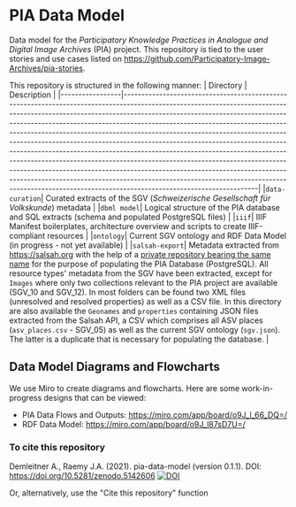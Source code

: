 # PIA Data Model
Data model for the _Participatory Knowledge Practices in Analogue and Digital Image Archives_ (PIA) project. This repository is tied to the user stories and use cases listed on https://github.com/Participatory-Image-Archives/pia-stories. 

This repository is structured in the following manner: 
| Directory       | Description                                                                                                                                                                                                                                                                                                                                                                                                                                                                                                                                                                                                                                                                                                                                                                                                                                      |
|-----------------|--------------------------------------------------------------------------------------------------------------------------------------------------------------------------------------------------------------------------------------------------------------------------------------------------------------------------------------------------------------------------------------------------------------------------------------------------------------------------------------------------------------------------------------------------------------------------------------------------------------------------------------------------------------------------------------------------------------------------------------------------------------------------------------------------------------------------------------------------|
|`data-curation`| Curated extracts of the SGV (_Schweizerische Gesellschaft für Volkskunde_) metadata                                                                                                                                                                                                                                                                                                                                                                                                                                                                                                                                                                                                                                                                                                                                                              |
|`dbml model`| Logical structure of the PIA database and SQL extracts (schema and populated PostgreSQL files)                                                                                                                                                                                                                                                                                                                                                                                                                                                                                                                                                                                                                                                                                                                                                    |
|`iiif`| IIIF Manifest boilerplates, architecture overview and scripts to create IIIF-compliant resources                                                                                                                                                                                                                                                                                                                                                                                                                                                                                                                                                                                                                                                                                                                                                 |
|`ontology`| Current SGV ontology and RDF Data Model (in progress - not yet available)                                                                                                                                                                                                                                                                                                                                                                                                                                                                                                                                                                                                                                                                                                                                                                        |
|`salsah-export`| Metadata extracted from https://salsah.org with the help of a [private repository bearing the same name](https://github.com/Participatory-Image-Archives/salsah-export) for the purpose of populating the PIA Database (PostgreSQL).  All resource types' metadata from the SGV have been extracted, except for `Images` where only two collections relevant to the PIA project are available (SGV_10 and SGV_12). In most folders can be found two XML files (unresolved and resolved properties) as well as a CSV file.  In this directory are also available the `Geonames` and `properties` containing JSON files extracted from the Salsah API, a CSV which comprises all ASV places (`asv_places.csv` - SGV_05) as well as the current SGV ontology (`sgv.json`). The latter is a duplicate that is necessary for populating the database. |

## Data Model Diagrams and Flowcharts

We use Miro to create diagrams and flowcharts. Here are some work-in-progress designs that can be viewed:

- PIA Data Flows and Outputs: https://miro.com/app/board/o9J_l_66_DQ=/
- RDF Data Model: https://miro.com/app/board/o9J_l87sD7U=/

### To cite this repository
Demleitner A., Raemy J.A. (2021). pia-data-model (version 0.1.1). DOI: https://doi.org/10.5281/zenodo.5142606
[![DOI](https://zenodo.org/badge/363361989.svg)](https://zenodo.org/badge/latestdoi/363361989) 

Or, alternatively, use the "Cite this repository" function 

